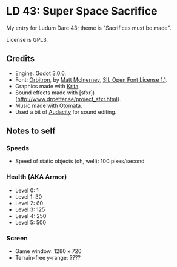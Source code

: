 # LD 43: Super Space Sacrifice

My entry for Ludum Dare 43; theme is "Sacrifices must be made".

License is GPL3.

## Credits

* Engine: [Godot](http://godotengine.org) 3.0.6.
* Font: [Orbitron](https://www.theleagueofmoveabletype.com/orbitron), by [Matt McInerney](http://pixelspread.com), [SIL Open Font License 1.1](orbitron-font-license.md).
* Graphics made with [Krita](https://krita.org).
* Sound effects made with [sfxr])(http://www.drpetter.se/project_sfxr.html).
* Music made with [Otomata](http://earslap.com/page/otomata.html).
* Used a bit of [Audacity](https://www.audacityteam.org/) for sound editing.


## Notes to self

### Speeds

* Speed of static objects (oh, well): 100 pixes/second


### Health (AKA Armor)

* Level 0: 1
* Level 1: 30
* Level 2: 60
* Level 3: 125
* Level 4: 250
* Level 5: 500


### Screen

* Game window: 1280 x 720
* Terrain-free y-range: ????